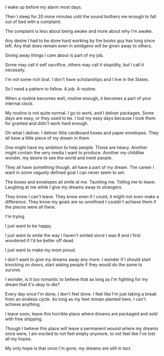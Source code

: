I wake up before my alarm most days.

Then I sleep for 20 more minutes until the sound bothers me enough to fall out of bed with a complaint. 

The complaint is less about being awake and more about why I'm awake. 

Any desire I had to be done hard working by the books guy has long since left. Any that does remain even in smidgens will be given away to others. 

Giving away things I care about is part of my job. 

Some may call it self sacrifice, others may call it stupidity, but I call it necessity. 

I'm not some rich brat. I don't have scholarships and I live in the States. 

So I need a pattern to follow. A job. A routine. 

When a routine becomes well, routine enough, it becomes a part of your internal clock.

My routine is not quite normal. I go to work, and I deliver packages. Some days are easy, or they used to be. I lost my easy days because I took them for granted and didn't work hard enough.

Oh what I deliver. I deliver little cardboard boxes and paper envelopes. They all have a little piece of my dream in them.

One might have my ambition to help people. Those are heavy. Another might contain the very media I want to produce. Another my childlike wonder, my desire to see the world and meet people.

They all have something though, all have a part of my dream. The career I want in some vaguely defined goal I can never seem to set.

The boxes and envelopes all smile at me. Taunting me. Telling me to leave. Laughing at me while I give my dreams away to strangers.

They know I can't leave. They know even if I could, it might not even make a difference. They know my goals are so unrefined I couldn't achieve them if the pieces were all there.

I'm trying.

I just want to be happy.

I just want to smile the way I haven't smiled since I was 9 and I first wondered if I'd be better off dead.

I just want to make my mom proud.

I don't want to give my dreams away any more. I wonder if I should start knocking on doors, start asking people if they would do the same to survive.

I wonder, is it too romantic to believe that as long as I'm fighting for my dream that it's okay to die?

Every day once I'm done, I don't feel done. I feel like I'm just taking a break from an endless cycle. As long as my feet remain planted here, I can't achieve anything.

I leave soon, leave this horrible place where dreams are packaged and sold with free shipping.

Though I believe this place will leave a permanent wound where my dreams once were, I am excited to not feel empty anymore, to not feel like I've lost all my hopes.

My only hope is that once I'm gone, my dreams are still in tact.